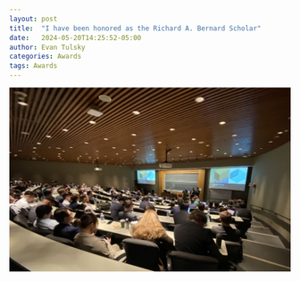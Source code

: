 ```yaml
---
layout: post
title:  "I have been honored as the Richard A. Bernard Scholar"
date:   2024-05-20T14:25:52-05:00
author: Evan Tulsky
categories: Awards
tags: Awards
---
```


<a href="https://github.com/ertulsky/io/blob/master/assets/capstone.jpg" data-lightbox="2024 ME Capstone" data-title="2024 ME Capstone">
  <img src="https://github.com/ertulsky/io/blob/master/assets/capstone.jpg" title="2024 ME Capstone Final Project Presentations">
</a>
